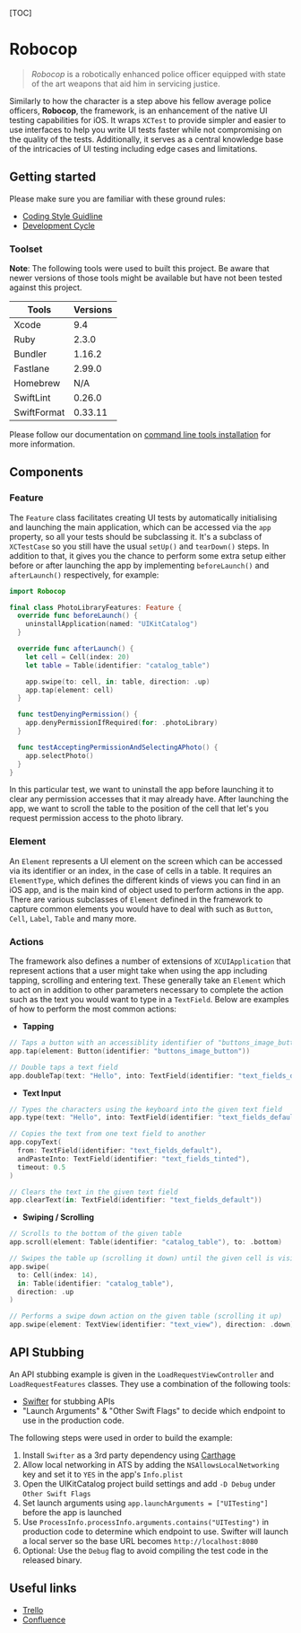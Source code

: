 [TOC]

# Robocop

> *Robocop* is a robotically enhanced police officer equipped with state of the
art weapons that aid him in servicing justice.

Similarly to how the character is a step above his fellow average police
officers, **Robocop**, the framework, is an enhancement of the native UI testing
capabilities for iOS. It wraps `XCTest` to provide simpler and easier to use
interfaces to help you write UI tests faster while not compromising on the
quality of the tests. Additionally, it serves as a central knowledge base of the
intricacies of UI testing including edge cases and limitations.

## Getting started

Please make sure you are familiar with these ground rules:

- [Coding Style Guidline](Documents/coding-style-guideline.md)
- [Development Cycle](Documents/development-cycle.md)

### Toolset

**Note**: The following tools were used to built this project. Be aware that
newer versions of those tools might be available but have not been tested
against this project.

| Tools       | Versions |
| ----------  | ---------|
| Xcode       | 9.4      |
| Ruby        | 2.3.0    |
| Bundler     | 1.16.2   |
| Fastlane    | 2.99.0   |
| Homebrew    | N/A      |
| SwiftLint   | 0.26.0   |
| SwiftFormat | 0.33.11  |

Please follow our documentation on [command line tools installation](Documents/command-line-tools-installation.md)
for more information.

## Components

### Feature

The `Feature` class facilitates creating UI tests by automatically initialising
and launching the main application, which can be accessed via the `app`
property, so all your tests should be subclassing it. It's a subclass of
`XCTestCase` so you still have the usual `setUp()` and `tearDown()` steps.
In addition to that, it gives you the chance to perform some extra setup either
before or after launching the app by implementing `beforeLaunch()` and
`afterLaunch()` respectively, for example:

```swift
import Robocop

final class PhotoLibraryFeatures: Feature {
  override func beforeLaunch() {
    uninstallApplication(named: "UIKitCatalog")
  }

  override func afterLaunch() {
    let cell = Cell(index: 20)
    let table = Table(identifier: "catalog_table")

    app.swipe(to: cell, in: table, direction: .up)
    app.tap(element: cell)
  }

  func testDenyingPermission() {
    app.denyPermissionIfRequired(for: .photoLibrary)
  }

  func testAcceptingPermissionAndSelectingAPhoto() {
    app.selectPhoto()
  }
}
```

In this particular test, we want to uninstall the app before launching it to
clear any permission accesses that it may already have. After launching the app,
we want to scroll the table to the position of the cell that let's you request
permission access to the photo library.

### Element

An `Element` represents a UI element on the screen which can be accessed via its
identifier or an index, in the case of cells in a table. It requires an
`ElementType`, which defines the different kinds of views you can find in an iOS
app, and is the main kind of object used to perform actions in the app. There
are various subclasses of `Element` defined in the framework to capture common
elements you would have to deal with such as `Button`, `Cell`, `Label`, `Table`
and many more.

### Actions

The framework also defines a number of extensions of `XCUIApplication` that
represent actions that a user might take when using the app including tapping,
scrolling and entering text. These generally take an `Element` which to act on
in addition to other parameters necessary to complete the action such as the
text you would want to type in a `TextField`. Below are examples of how to
perform the most common actions:

* **Tapping**

```swift
// Taps a button with an accessiblity identifier of "buttons_image_button"
app.tap(element: Button(identifier: "buttons_image_button"))

// Double taps a text field
app.doubleTap(text: "Hello", into: TextField(identifier: "text_fields_default"))
```

* **Text Input**

```swift
// Types the characters using the keyboard into the given text field
app.type(text: "Hello", into: TextField(identifier: "text_fields_default"))

// Copies the text from one text field to another
app.copyText(
  from: TextField(identifier: "text_fields_default"),
  andPasteInto: TextField(identifier: "text_fields_tinted"),
  timeout: 0.5
)

// Clears the text in the given text field
app.clearText(in: TextField(identifier: "text_fields_default"))
```

* **Swiping / Scrolling**

```swift
// Scrolls to the bottom of the given table
app.scroll(element: Table(identifier: "catalog_table"), to: .bottom)

// Swipes the table up (scrolling it down) until the given cell is visible
app.swipe(
  to: Cell(index: 14),
  in: Table(identifier: "catalog_table"),
  direction: .up
)

// Performs a swipe down action on the given table (scrolling it up)
app.swipe(element: TextView(identifier: "text_view"), direction: .down)
```

## API Stubbing

An API stubbing example is given in the `LoadRequestViewController` and
`LoadRequestFeatures` classes. They use a combination of the following tools:

* [Swifter](https://github.com/httpswift/swifter) for stubbing APIs
* "Launch Arguments" & "Other Swift Flags" to decide which endpoint to use in
the production code.

The following steps were used in order to build the example:

1. Install `Swifter` as a 3rd party dependency using [Carthage](https://github.com/Carthage/Carthage)
1. Allow local networking in ATS by adding the `NSAllowsLocalNetworking` key and
set it to `YES` in the app's `Info.plist`
1. Open the UIKitCatalog project build settings and add `-D Debug` under
`Other Swift Flags`
1. Set launch arguments using `app.launchArguments = ["UITesting"]` before the
app is launched
1. Use `ProcessInfo.processInfo.arguments.contains("UITesting")` in production
code to determine which endpoint to use. Swifter will launch a local server so
the base URL becomes `http://localhost:8080`
1. Optional: Use the `Debug` flag to avoid compiling the test code in the
released binary.

## Useful links

- [Trello](https://trello.com/b/S0TX0dst/native-ui-testing)
- [Confluence](https://tools.outware.com.au/wiki/display/IN/Native+UI+Testing+-+Robocop)

